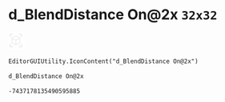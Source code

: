 # d_BlendDistance On@2x `32x32`
<img src="/img/d_BlendDistance%20On@2x.png" width=32 height=32>

``` CSharp
EditorGUIUtility.IconContent("d_BlendDistance On@2x")
```
```
d_BlendDistance On@2x
```
```
-7437178135490595885
```

